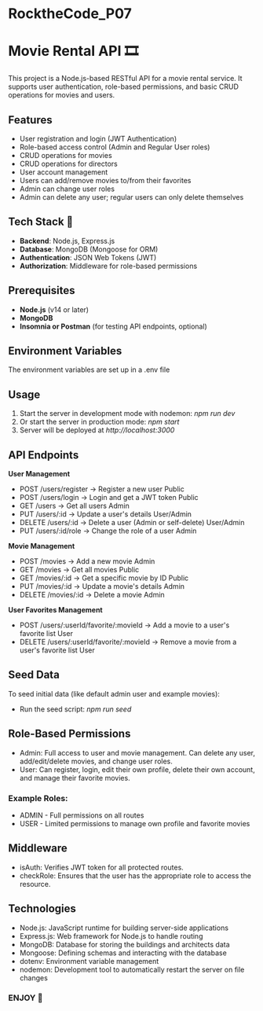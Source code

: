 # RocktheCode_P07 

# Movie Rental API 🎞
This project is a Node.js-based RESTful API for a movie rental service. It supports user authentication, role-based permissions, and basic CRUD operations for movies and users. 

## Features
- User registration and login (JWT Authentication)
- Role-based access control (Admin and Regular User roles)
- CRUD operations for movies
- CRUD operations for directors
- User account management
- Users can add/remove movies to/from their favorites
- Admin can change user roles
- Admin can delete any user; regular users can only delete themselves

## Tech Stack 🚀
- **Backend**: Node.js, Express.js
- **Database**: MongoDB (Mongoose for ORM)
- **Authentication**: JSON Web Tokens (JWT)
- **Authorization**: Middleware for role-based permissions

## Prerequisites
- **Node.js** (v14 or later)
- **MongoDB**
- **Insomnia or Postman** (for testing API endpoints, optional)

## Environment Variables
The environment variables are set up in a .env file 

## Usage
1.	Start the server in development mode with nodemon: *npm run dev*
2.	Or start the server in production mode: *npm start*
3.	Server will be deployed at *http://localhost:3000*

## API Endpoints

**User Management**
- POST	/users/register	→ Register a new user	Public
- POST	/users/login	→ Login and get a JWT token	Public
- GET	/users	→ Get all users	Admin
- PUT	/users/:id	→ Update a user's details	User/Admin
- DELETE	/users/:id	→ Delete a user (Admin or self-delete)	User/Admin
- PUT	/users/:id/role	→ Change the role of a user	Admin

**Movie Management**
- POST	/movies	→ Add a new movie	Admin
- GET	/movies	→ Get all movies	Public
- GET	/movies/:id	→ Get a specific movie by ID	Public
- PUT	/movies/:id	→ Update a movie's details	Admin
- DELETE	/movies/:id	→ Delete a movie	Admin

**User Favorites Management**
- POST	/users/:userId/favorite/:movieId	→ Add a movie to a user's favorite list	User
- DELETE	/users/:userId/favorite/:movieId	→ Remove a movie from a user's favorite list	User

## Seed Data
To seed initial data (like default admin user and example movies):
- Run the seed script: *npm run seed*

## Role-Based Permissions
- Admin: Full access to user and movie management. Can delete any user, add/edit/delete movies, and change user roles.
- User: Can register, login, edit their own profile, delete their own account, and manage their favorite movies.

### Example Roles:
- ADMIN - Full permissions on all routes
- USER - Limited permissions to manage own profile and favorite movies

## Middleware
- isAuth: Verifies JWT token for all protected routes.
- checkRole: Ensures that the user has the appropriate role to access the resource.

## Technologies
- Node.js: JavaScript runtime for building server-side applications
- Express.js: Web framework for Node.js to handle routing
- MongoDB: Database for storing the buildings and architects data
- Mongoose: Defining schemas and interacting with the database
- dotenv: Environment variable management
- nodemon: Development tool to automatically restart the server on file changes

### ENJOY 💚


